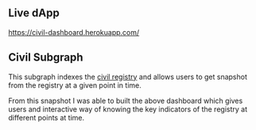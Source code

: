 ## Live dApp
https://civil-dashboard.herokuapp.com/

## Civil Subgraph

This subgraph indexes the [civil registry](https://registry.civil.co) and allows users to get snapshot from the registry at a given point in time. 

From this snapshot I was able to built the above dashboard which gives users and interactive way of knowing the key indicators of the registry at different points at time.